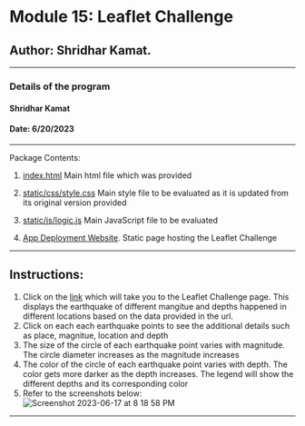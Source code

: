 # Module 15: Leaflet Challenge

## Author: Shridhar Kamat.
<hr>

### Details of the program 
#### Shridhar Kamat
#### Date: 6/20/2023
<hr>
Package Contents:

1. [index.html](https://github.com/shriparna/leaflet-challenge/blob/main/index.html) Main html file which was provided

2. [static/css/style.css](https://github.com/shriparna/leaflet-challenge/blob/main/static/css/style.css) Main style file to be evaluated as it is updated from its original version provided

3. [static/js/logic.js](https://github.com/shriparna/leaflet-challenge/blob/main/static/js/logic.js) Main JavaScript file to be evaluated

4. [App Deployment Website](https://shriparna.github.io/leaflet-challenge/). Static page hosting the Leaflet Challenge 

<hr>

## Instructions:

1. Click on the [link](https://shriparna.github.io/leaflet-challenge/) which will take you to the Leaflet Challenge page. This displays the earthquake of different mangitue and depths happened in different locations based on the data provided in the url.
2. Click on each each earthquake points to see the additional details such as place, magnitue, location and depth
3. The size of the circle of each earthquake point varies with magnitude. The circle diameter increases as the magnitude increases
4. The color of the circle of each earthquake point varies with depth. The color gets more darker as the depth increases. The legend will show the different depths and its corresponding color
4. Refer to the screenshots below:
![Screenshot 2023-06-17 at 8 18 58 PM](https://github.com/shriparna/leaflet-challenge/assets/71340748/0902e69c-64df-4242-80f9-9cc25aa4ee1d)
<hr>
